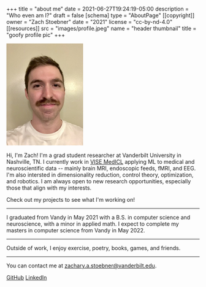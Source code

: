 +++
title = "about me"
date = 2021-06-27T19:24:19-05:00
description = "Who even am I?"
draft = false
[schema]
  type = "AboutPage"
[[copyright]]
  owner = "Zach Stoebner"
  date = "2021"
  license = "cc-by-nd-4.0"
[[resources]]
  src = "images/profile.jpeg"
  name = "header thumbnail"
  title = "goofy profile pic"
+++

<img src="images/profile.jpeg" alt="legends say that the stache is commensurate to my wisdom" style="width:200px;" /> 

Hi, I'm Zach! I'm a grad student researcher at Vanderbilt University in Nashville, TN. I currently work in [VISE MedICL](https://www.vanderbilt.edu/vise/visepeople/zachary-stoebner/) applying ML to medical and neuroscientific data -- mainly brain MRI, endoscopic feeds, fMRI, and EEG. I'm also intersted in dimensionality reduction, control theory, optimization, and robotics. I am always open to new research opportunities, especially those that align with my interests.

Check out my projects to see what I'm working on!

---

I graduated from Vandy in May 2021 with a B.S. in computer science and neuroscience, with a minor in applied math. I expect to complete my masters in computer science from Vandy in May 2022.

---

Outside of work, I enjoy exercise, poetry, books, games, and friends.

---

You can contact me at zachary.a.stoebner@vanderbilt.edu.

[GitHub](https://github.com/zstoebs)
[LinkedIn](https://www.linkedin.com/in/zstoebs/)

